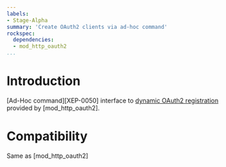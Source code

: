 ```yaml
---
labels:
- Stage-Alpha
summary: 'Create OAuth2 clients via ad-hoc command'
rockspec:
  dependencies:
  - mod_http_oauth2
...
```


Introduction
============

[Ad-Hoc command][XEP-0050] interface to
[dynamic OAuth2 registration](https://oauth.net/2/dynamic-client-registration/)
provided by [mod_http_oauth2].

Compatibility
=============

Same as [mod_http_oauth2]

